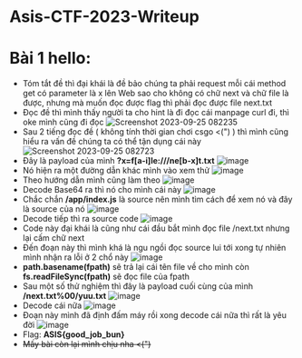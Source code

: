 # Asis-CTF-2023-Writeup
# Bài 1 hello:
- Tóm tắt đề thì đại khái là đề bảo chúng ta phải request mỗi cái method get có parameter là x lên Web sao cho không có chữ next và chữ file là được, nhưng mà muốn đọc được flag thì phải đọc được file next.txt
- Đọc đề thì mình thấy người ta cho hint là đi đọc cái manpage curl đi, thì oke mình cũng đi đọc
![Screenshot 2023-09-25 082235](https://github.com/Yuu2311/Asis-CTF-2023-Writeup/assets/86243871/7ae2fa24-1f2a-488d-aec3-16dc969752b7)
- Sau 2 tiếng đọc đề ( không tính thời gian chơi csgo <(") ) thì mình cũng hiểu ra vấn đề chúng ta có thể tận dụng cái này
![Screenshot 2023-09-25 082723](https://github.com/Yuu2311/Asis-CTF-2023-Writeup/assets/86243871/4ca2f9ea-6be0-4316-bce4-9d516d02797f)
- Đây là payload của mình **?x=f[a-i]le:///ne[b-x]t.txt**
![image](https://github.com/Yuu2311/Asis-CTF-2023-Writeup/assets/86243871/016a706a-2952-4865-a600-25ac49ddf104)
- Nó hiện ra một đường dẫn khác mình vào xem thử
![image](https://github.com/Yuu2311/Asis-CTF-2023-Writeup/assets/86243871/61c1b8f1-4841-420a-bde5-04cb32fb5ec7)
- Theo hướng dẫn mình cũng làm theo
![image](https://github.com/Yuu2311/Asis-CTF-2023-Writeup/assets/86243871/cddde8df-38cc-41cf-b6a9-f14ac0cea946)
- Decode Base64 ra thì nó cho mình cái này
![image](https://github.com/Yuu2311/Asis-CTF-2023-Writeup/assets/86243871/cd8f4e99-9fc6-47b4-b7d8-8b5f30f53569)
- Chắc chắn **/app/index.js** là source nên mình tìm cách để xem nó và đây là source của nó
![image](https://github.com/Yuu2311/Asis-CTF-2023-Writeup/assets/86243871/baded8ba-ac9f-4fea-8504-2089b7fa7465)
- Decode tiếp thì ra source code
![image](https://github.com/Yuu2311/Asis-CTF-2023-Writeup/assets/86243871/1c7fa903-5a9d-4cba-ae1d-74c0dc6e69a7)
- Code này đại khái là cũng như cái đầu bắt mình đọc file /next.txt nhưng lại cấm chữ next
- Đến đoạn này thì mình khá là ngu ngồi đọc source lui tới xong tự nhiên mình nhận ra lỗi ở 2 chổ này
![image](https://github.com/Yuu2311/Asis-CTF-2023-Writeup/assets/86243871/6f36ec0b-73c3-4fba-acd3-a281c789a29c)
- **path.basename(fpath)** sẽ trả lại cái tên file về cho mình còn **fs.readFileSync(fpath)** sẽ đọc file của fpath
- Sau một số thử nghiệm thì đây là payload cuối cùng của mình **/next.txt%00/yuu.txt**
![image](https://github.com/Yuu2311/Asis-CTF-2023-Writeup/assets/86243871/0d756daa-d3fc-483d-9e47-ddb42fb5a627)
- Decode cái nữa
![image](https://github.com/Yuu2311/Asis-CTF-2023-Writeup/assets/86243871/5c4c38f8-a2a5-4dab-86e7-26bfb44a148f)
- Đoạn này mình đã định đấm máy rồi xong decode cái nữa thì rất là yêu đời
![image](https://github.com/Yuu2311/Asis-CTF-2023-Writeup/assets/86243871/446dd52b-5567-4af4-98be-fa0192cd49b6)
- Flag: **ASIS{good_job_bun}**
- ~~Mấy bài còn lại mình chịu nha <(")~~









